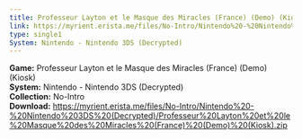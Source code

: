 ```yaml
---
title: Professeur Layton et le Masque des Miracles (France) (Demo) (Kiosk)
link: https://myrient.erista.me/files/No-Intro/Nintendo%20-%20Nintendo%203DS%20(Decrypted)/Professeur%20Layton%20et%20le%20Masque%20des%20Miracles%20(France)%20(Demo)%20(Kiosk).zip
type: single1
System: Nintendo - Nintendo 3DS (Decrypted)
---
```

<b>Game:</b> Professeur Layton et le Masque des Miracles (France) (Demo) (Kiosk)<br>
<b>System:</b> Nintendo - Nintendo 3DS (Decrypted)<br>
<b>Collection:</b> No-Intro<br>
<b>Download:</b> https://myrient.erista.me/files/No-Intro/Nintendo%20-%20Nintendo%203DS%20(Decrypted)/Professeur%20Layton%20et%20le%20Masque%20des%20Miracles%20(France)%20(Demo)%20(Kiosk).zip